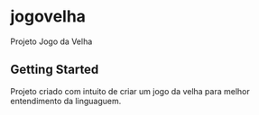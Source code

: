 # jogovelha

Projeto Jogo da Velha

## Getting Started

Projeto criado com intuito de criar um jogo da velha para melhor entendimento da linguaguem.

